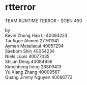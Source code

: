 # rtterror

TEAM RUNTIME TERROR - SOEN 490

by<br/> 
Kevin Zhong Hao Li 40094223<br/>
Taufique Ahmed 27761341<br/>
Aymen Metallaoui 40057294<br/>
Saebom Shin 40054234<br/>
Niels Louis 40077435<br/>
Shijun Deng 40084956<br/>
Kimchheng heng 26809413<br/>
Yu Xiang Zhang 40009567<br/>
Quang Jimmy Nguyen 40066773<br/> 


